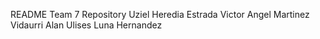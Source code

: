 README
Team 7 Repository
Uziel Heredia Estrada
Victor Angel Martinez Vidaurri
Alan Ulises Luna Hernandez
